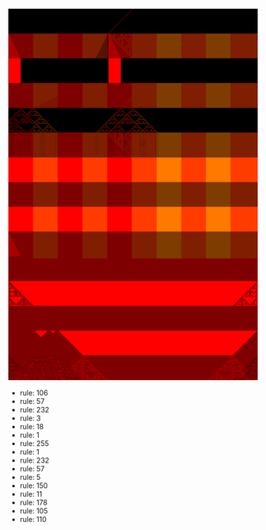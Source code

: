 ![photo](./output.png) 
 * rule: 106
* rule: 57
* rule: 232
* rule: 3
* rule: 18
* rule: 1
* rule: 255
* rule: 1
* rule: 232
* rule: 57
* rule: 5
* rule: 150
* rule: 11
* rule: 178
* rule: 105
* rule: 110
